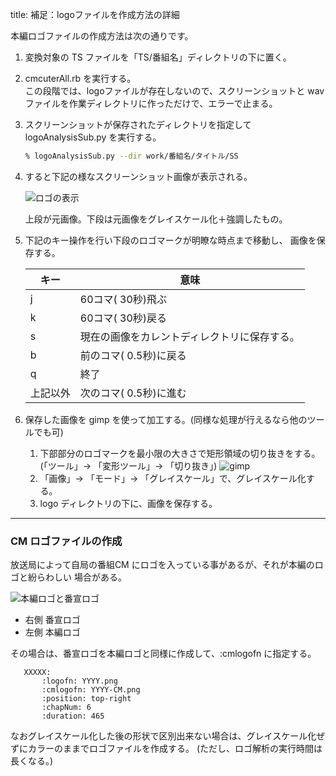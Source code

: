 title: 補足：logoファイルを作成方法の詳細


本編ロゴファイルの作成方法は次の通りです。

<!--more-->

1. 変換対象の TS ファイルを「TS/番組名」ディレクトリの下に置く。

1. cmcuterAll.rb を実行する。   
   この段階では、logoファイルが存在しないので、スクリーンショットと
    wav ファイルを作業ディレクトリに作っただけで、エラーで止まる。

1. スクリーンショットが保存されたディレクトリを指定して
   logoAnalysisSub.py を実行する。
   ```sh
   % logoAnalysisSub.py --dir work/番組名/タイトル/SS
   ```
   
1. すると下記の様なスクリーンショット画像が表示される。

   ![ロゴの表示]({{site.baseurl}}/img/logosub.png)

   上段が元画像。下段は元画像をグレイスケール化＋強調したもの。

1. 下記のキー操作を行い下段のロゴマークが明瞭な時点まで移動し、
   画像を保存する。

   | キー      | 意味                                       |
   |-----------|--------------------------------------------|
   | j         | 60コマ( 30秒)飛ぶ                          |
   | k         | 60コマ( 30秒)戻る                          |
   | s         | 現在の画像をカレントディレクトリに保存する。|
   | b         | 前のコマ( 0.5秒)に戻る                     |
   | q         | 終了                                       |
   | 上記以外  | 次のコマ( 0.5秒)に進む                     |

1. 保存した画像を gimp を使って加工する。(同様な処理が行えるなら他のツールでも可)

   1. 下部部分のロゴマークを最小限の大きさで矩形領域の切り抜きをする。
      (「ツール」-> 「変形ツール」-> 「切り抜き」)
      ![gimp]({{site.baseurl}}/img/gimp.png)
   1. 「画像」-> 「モード」-> 「グレイスケール」で、グレイスケール化する。
   1. logo ディレクトリの下に、画像を保存する。


-----------------------------------------
### CM ロゴファイルの作成

放送局によって自局の番組CM にロゴを入っている事があるが、それが本編のロゴと紛らわしい
場合がある。

   ![本編ロゴと番宣ロゴ]({{site.baseurl}}/img/logoC.png)

+ 右側 番宣ロゴ
+ 左側 本編ロゴ

その場合は、番宣ロゴを本編ロゴと同様に作成して、:cmlogofn に指定する。

```
   XXXXX:
       :logofn: YYYY.png
       :cmlogofn: YYYY-CM.png
       :position: top-right
       :chapNum: 6
       :duration: 465
```

なおグレイスケール化した後の形状で区別出来ない場合は、グレイスケール化ぜずにカラーのままでロゴファイルを作成する。
(ただし、ロゴ解析の実行時間は長くなる。)


